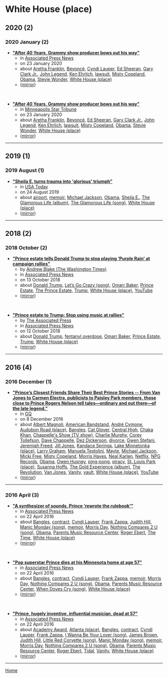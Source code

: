 # White House (place)

## 2020 (2)

### 2020 January (2)

 - [**"After 40 Years, Grammy show producer bows out his way"**](https://apnews.com/20a0fbeb977981d1d1d6f393423ca1db)
    - in [Associated Press News](../../../publications/associated-press-news/index.md)
    - on 23 January 2020
    - about [Aretha Franklin](../../../topics/aretha-franklin/index.md), [Beyoncé](../../../topics/beyonc/index.md), [Cyndi Lauper](../../../topics/cyndi-lauper/index.md), [Ed Sheeran](../../../topics/ed-sheeran/index.md), [Gary Clark Jr.](../../../topics/gary-clark-jr/index.md), [John Legend](../../../topics/john-legend/index.md), [Ken Ehrlich](../../../topics/ken-ehrlich/index.md), [lawsuit](../../../topics/lawsuit/index.md), [Misty Copeland](../../../topics/misty-copeland/index.md), [Obama](../../../topics/obama/index.md), [Stevie Wonder](../../../topics/stevie-wonder/index.md), [White House (place)](../../../topics/place/white-house/index.md)
    - ([mirror](https://web.archive.org/web/*/https://apnews.com/20a0fbeb977981d1d1d6f393423ca1db))

<br />

 - [**"After 40 Years, Grammy show producer bows out his way"**](https://www.startribune.com/after-40-years-grammy-show-producer-bows-out-his-way/567226992/)
    - in [Minneapolis Star Tribune](../../../publications/minneapolis-star-tribune/index.md)
    - on 23 January 2020
    - about [Aretha Franklin](../../../topics/aretha-franklin/index.md), [Beyoncé](../../../topics/beyonc/index.md), [Ed Sheeran](../../../topics/ed-sheeran/index.md), [Gary Clark Jr.](../../../topics/gary-clark-jr/index.md), [John Legend](../../../topics/john-legend/index.md), [Ken Ehrlich](../../../topics/ken-ehrlich/index.md), [lawsuit](../../../topics/lawsuit/index.md), [Misty Copeland](../../../topics/misty-copeland/index.md), [Obama](../../../topics/obama/index.md), [Stevie Wonder](../../../topics/stevie-wonder/index.md), [White House (place)](../../../topics/place/white-house/index.md)
    - ([mirror](https://web.archive.org/web/*/https://www.startribune.com/after-40-years-grammy-show-producer-bows-out-his-way/567226992/))

----

## 2019 (1)

### 2019 August (1)

 - [**"Sheila E. turns trauma into 'glorious' triumph"**](https://usatoday.com/story/life/2019/08/24/sheila-e-glorious-life/2101411001/)
    - in [USA Today](../../../publications/usa-today/index.md)
    - on 24 August 2019
    - about [airport](../../../topics/airport/index.md), [memoir](../../../topics/memoir/index.md), [Michael Jackson](../../../topics/michael-jackson/index.md), [Obama](../../../topics/obama/index.md), [Sheila E.](../../../topics/sheila-e/index.md), [The Glamorous Life (album)](../../../topics/album/the-glamorous-life/index.md), [The Glamorous Life (song)](../../../topics/song/the-glamorous-life/index.md), [White House (place)](../../../topics/place/white-house/index.md)
    - ([mirror](https://web.archive.org/web/*/https://usatoday.com/story/life/2019/08/24/sheila-e-glorious-life/2101411001/))

----

## 2018 (2)

### 2018 October (2)

 - [**"Prince estate tells Donald Trump to stop playing ‘Purple Rain’ at campaign rallies"**](https://apnews.com/c4bbf717114ff1f40a142ae260f5afd1)
    - by [Andrew Blake (The Washington Times)](../../../authors/the-washington-times/andrew-blake/index.md)
    - in [Associated Press News](../../../publications/associated-press-news/index.md)
    - on 13 October 2018
    - about [Donald Trump](../../../topics/donald-trump/index.md), [Let’s Go Crazy (song)](../../../topics/song/let-s-go-crazy/index.md), [Omarr Baker](../../../topics/omarr-baker/index.md), [Prince Estate](../../../topics/prince-estate/index.md), [The Prince Estate](../../../topics/the-prince-estate/index.md), [Trump](../../../topics/trump/index.md), [White House (place)](../../../topics/place/white-house/index.md), [YouTube](../../../topics/youtube/index.md)
    - ([mirror](https://web.archive.org/web/*/https://apnews.com/c4bbf717114ff1f40a142ae260f5afd1))

<br />

 - [**"Prince estate to Trump: Stop using music at rallies"**](https://apnews.com/af0a5a4fc34d48ffb9f29da4c5ef9771)
    - by [The Associated Press](../../../authors/the-associated-press/index.md)
    - in [Associated Press News](../../../publications/associated-press-news/index.md)
    - on 12 October 2018
    - about [Donald Trump](../../../topics/donald-trump/index.md), [fentanyl overdose](../../../topics/fentanyl-overdose/index.md), [Omarr Baker](../../../topics/omarr-baker/index.md), [Prince Estate](../../../topics/prince-estate/index.md), [Trump](../../../topics/trump/index.md), [White House (place)](../../../topics/place/white-house/index.md)
    - ([mirror](https://web.archive.org/web/*/https://apnews.com/af0a5a4fc34d48ffb9f29da4c5ef9771))

----

## 2016 (4)

### 2016 December (1)

 - [**"Prince’s Closest Friends Share Their Best Prince Stories -- From Van Jones to Carmen Electra, publicists to Paisley Park members, those close to Prince Rogers Nelson tell tales—ordinary and out there—of the late legend."**](https://www.gq.com/story/prince-stories)
    - in [GQ](../../../publications/gq/index.md)
    - on 8 December 2016
    - about [Albert Magnoli](../../../topics/albert-magnoli/index.md), [American Bandstand](../../../topics/american-bandstand/index.md), [André Cymone](../../../topics/andr-cymone/index.md), [Audubon Road (place)](../../../topics/place/audubon-road/index.md), [Bangles](../../../topics/bangles/index.md), [Cat Glover](../../../topics/cat-glover/index.md), [Central High](../../../topics/central-high/index.md), [Chaka Khan](../../../topics/chaka-khan/index.md), [Chappelle's Show (TV show)](../../../topics/tv-show/chappelle-s-show/index.md), [Charlie Murphy](../../../topics/charlie-murphy/index.md), [Corey Tollefson](../../../topics/corey-tollefson/index.md), [Dave Chappelle](../../../topics/dave-chappelle/index.md), [Dez Dickerson](../../../topics/dez-dickerson/index.md), [divorce](../../../topics/divorce/index.md), [Gwen Stefani](../../../topics/gwen-stefani/index.md), [Jeremiah Freed](../../../topics/jeremiah-freed/index.md), [Jill Jones](../../../topics/jill-jones/index.md), [Kandace Springs](../../../topics/kandace-springs/index.md), [Lake Minnetonka (place)](../../../topics/place/lake-minnetonka/index.md), [Larry Graham](../../../topics/larry-graham/index.md), [Manuela Testolini](../../../topics/manuela-testolini/index.md), [Mayte](../../../topics/mayte/index.md), [Michael Jackson](../../../topics/michael-jackson/index.md), [Micki Free](../../../topics/micki-free/index.md), [Misty Copeland](../../../topics/misty-copeland/index.md), [Morris Hayes](../../../topics/morris-hayes/index.md), [Neal Karlen](../../../topics/neal-karlen/index.md), [Netflix](../../../topics/netflix/index.md), [NPG Records](../../../topics/npg-records/index.md), [Obama](../../../topics/obama/index.md), [Owen Husney](../../../topics/owen-husney/index.md), [ping-pong](../../../topics/ping-pong/index.md), [piracy](../../../topics/piracy/index.md), [St. Louis Park (place)](../../../topics/place/st-louis-park/index.md), [Susanna Hoffs](../../../topics/susanna-hoffs/index.md), [The Gold Experience (album)](../../../topics/album/the-gold-experience/index.md), [The Revolution](../../../topics/the-revolution/index.md), [Van Jones](../../../topics/van-jones/index.md), [Vanity](../../../topics/vanity/index.md), [vault](../../../topics/vault/index.md), [White House (place)](../../../topics/place/white-house/index.md), [YouTube](../../../topics/youtube/index.md)
    - ([mirror](https://web.archive.org/web/*/https://www.gq.com/story/prince-stories))

----

### 2016 April (3)

 - [**"A synthesizer of sounds, Prince ‘rewrote the rulebook’"**](https://apnews.com/c07d6a9a2752405fa8ed91e8d949806a)
    - in [Associated Press News](../../../publications/associated-press-news/index.md)
    - on 22 April 2016
    - about [Bangles](../../../topics/bangles/index.md), [contract](../../../topics/contract/index.md), [Cyndi Lauper](../../../topics/cyndi-lauper/index.md), [Frank Zappa](../../../topics/frank-zappa/index.md), [Judith Hill](../../../topics/judith-hill/index.md), [Manic Monday (song)](../../../topics/song/manic-monday/index.md), [memoir](../../../topics/memoir/index.md), [Morris Day](../../../topics/morris-day/index.md), [Nothing Compares 2 U (song)](../../../topics/song/nothing-compares-2-u/index.md), [Obama](../../../topics/obama/index.md), [Parents Music Resource Center](../../../topics/parents-music-resource-center/index.md), [Roger Ebert](../../../topics/roger-ebert/index.md), [The Time](../../../topics/the-time/index.md), [White House (place)](../../../topics/place/white-house/index.md)
    - ([mirror](https://web.archive.org/web/*/https://apnews.com/c07d6a9a2752405fa8ed91e8d949806a))

<br />

 - [**"Pop superstar Prince dies at his Minnesota home at age 57"**](https://apnews.com/b9e3df0421a04344835cd4fac7680c24)
    - in [Associated Press News](../../../publications/associated-press-news/index.md)
    - on 22 April 2016
    - about [Bangles](../../../topics/bangles/index.md), [contract](../../../topics/contract/index.md), [Cyndi Lauper](../../../topics/cyndi-lauper/index.md), [Frank Zappa](../../../topics/frank-zappa/index.md), [memoir](../../../topics/memoir/index.md), [Morris Day](../../../topics/morris-day/index.md), [Nothing Compares 2 U (song)](../../../topics/song/nothing-compares-2-u/index.md), [Obama](../../../topics/obama/index.md), [Parents Music Resource Center](../../../topics/parents-music-resource-center/index.md), [When Doves Cry (song)](../../../topics/song/when-doves-cry/index.md), [White House (place)](../../../topics/place/white-house/index.md)
    - ([mirror](https://web.archive.org/web/*/https://apnews.com/b9e3df0421a04344835cd4fac7680c24))

<br />

 - [**"Prince, hugely inventive, influential musician, dead at 57"**](https://apnews.com/988e107cf6964494b58ad2ca9bcd0985)
    - in [Associated Press News](../../../publications/associated-press-news/index.md)
    - on 22 April 2016
    - about [Academy Award](../../../topics/academy-award/index.md), [Atlanta (place)](../../../topics/place/atlanta/index.md), [Bangles](../../../topics/bangles/index.md), [contract](../../../topics/contract/index.md), [Cyndi Lauper](../../../topics/cyndi-lauper/index.md), [Frank Zappa](../../../topics/frank-zappa/index.md), [I Wanna Be Your Lover (song)](../../../topics/song/i-wanna-be-your-lover/index.md), [James Brown](../../../topics/james-brown/index.md), [Judith Hill](../../../topics/judith-hill/index.md), [Little Red Corvette (song)](../../../topics/song/little-red-corvette/index.md), [Manic Monday (song)](../../../topics/song/manic-monday/index.md), [memoir](../../../topics/memoir/index.md), [Morris Day](../../../topics/morris-day/index.md), [Nothing Compares 2 U (song)](../../../topics/song/nothing-compares-2-u/index.md), [Obama](../../../topics/obama/index.md), [Parents Music Resource Center](../../../topics/parents-music-resource-center/index.md), [Roger Ebert](../../../topics/roger-ebert/index.md), [Tidal](../../../topics/tidal/index.md), [Vanity](../../../topics/vanity/index.md), [White House (place)](../../../topics/place/white-house/index.md)
    - ([mirror](https://web.archive.org/web/*/https://apnews.com/988e107cf6964494b58ad2ca9bcd0985))

----

[Home](../index.md)
